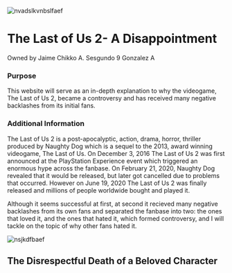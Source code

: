 ![nvadslkvnbslfaef](https://user-images.githubusercontent.com/99879325/158158864-f7b7f70c-f78a-4ab5-8fa0-403263f910af.jpeg)
# The Last of Us 2- A Disappointment
Owned by Jaime Chikko A. Sesgundo
9 Gonzalez A

### Purpose
This website will serve as an in-depth explanation to why the videogame, The Last of Us 2, became a controversy and has received many negative backlashes from its initial fans.

### Additional Information 
The Last of Us 2 is a post-apocalyptic, action, drama, horror, thriller produced by Naughty Dog which is a sequel to the 2013, award winning videogame, The Last of Us. On December 3, 2016 The Last of Us 2 was first announced at the PlayStation Experience event which triggered an enormous hype across the fanbase. On February 21, 2020, Naughty Dog revealed that it would be released, but later got cancelled due to problems that occurred. However on June 19, 2020 The Last of Us 2 was finally released and millions of people worldwide bought and played it.

Although it seems successful at first, at second it recieved many negative backlashes from its own fans and separated the fanbase into two: the ones that loved it, and the ones that hated it, which formed controversy, and I will tackle on the topic of why other fans hated it.

![nsjkdfbaef](https://user-images.githubusercontent.com/99879325/158157230-127f5692-837f-42e2-85be-f75b2befe687.jpg)

## The Disrespectful Death of a Beloved Character
